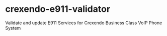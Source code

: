 # crexendo-e911-validator
Validate and update E911 Services for Crexendo Business Class VoIP Phone System
